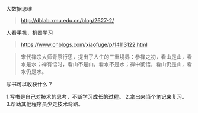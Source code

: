 

大数据思维
> http://dblab.xmu.edu.cn/blog/2627-2/


人看手机，机器学习
> https://www.cnblogs.com/xiaofuge/p/14113122.html




> 宋代禅宗大师青原行思，提出了人生的三重境界：参禅之初，看山是山，看水是水；禅有悟时，看山不是山，看水不是水；禅中彻悟，看山仍是山，看水仍是水。




写书可以收获什么？

1.写书是自己对技术的思考，不断学习成长的过程。
2.拿出来当个笔记来复习。
3.帮助其他程序员少走技术弯路。





































